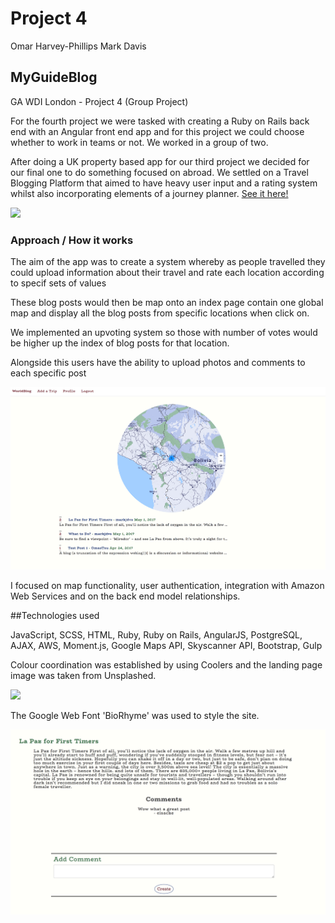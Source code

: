 # Project 4
Omar Harvey-Phillips
Mark Davis


## MyGuideBlog

GA WDI London - Project 4 (Group Project)

For the fourth project we were tasked with creating a Ruby on Rails back end with an Angular front end app and for this project we could choose whether to work in teams or not. We worked in a group of two.

After doing a UK property based app for our third project we decided for our final one to do something focused on abroad. We settled on a Travel Blogging Platform that aimed to have heavy user input and a rating system whilst also incorporating elements of a journey planner.
[See it here!](https://secure-plateau-23163.herokuapp.com/)

![](./screenshots/MyGuideBlog_img1.png)


### Approach / How it works


The aim of the app was to create a system whereby as people travelled they could upload information about their travel and rate each location according to specif sets of values

These blog posts would then be map onto an index page contain one global map and display all the blog posts from specific locations when click on.

We implemented an upvoting system so those with number of votes would be higher up the index of blog posts for that location.

Alongside this users have the ability to upload photos and comments to each specific post

![](./screenshots/MyGuideBlog_img3.png)

I focused on map functionality, user authentication, integration with Amazon Web Services and on the back end model relationships.

##Technologies used

JavaScript, SCSS, HTML, Ruby, Ruby on Rails, AngularJS, PostgreSQL, AJAX, AWS, Moment.js, Google Maps API, Skyscanner API, Bootstrap, Gulp

Colour coordination was established by using Coolers and the landing page image was taken from Unsplashed.

![](./screenshots/MyGuideBlog_img2.png)

The Google Web Font 'BioRhyme' was used to style the site.


![](./screenshots/MyGuideBlog_img4.png)
